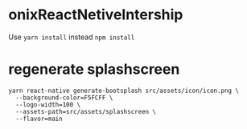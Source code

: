 # onixReactNetiveIntership

Use `yarn install` instead `npm install`


# regenerate splashscreen

```
yarn react-native generate-bootsplash src/assets/icon/icon.png \
  --background-color=F5FCFF \
  --logo-width=100 \
  --assets-path=src/assets/splashscreen \
  --flavor=main
```
